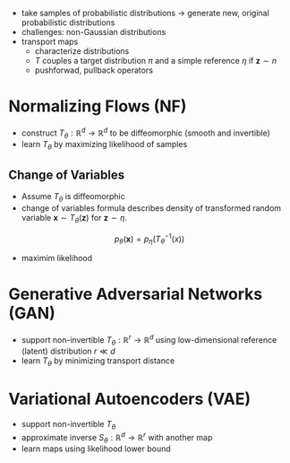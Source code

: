 - take samples of probabilistic distributions -> generate new, original probabilistic distributions
- challenges: non-Gaussian distributions
- transport maps
	- characterize distributions
	- $T$ couples a target distribution $\pi$ and a simple reference $\eta$ if $\mathbf{z} \sim n$ 
	- pushforwad, pullback operators

# Normalizing Flows (NF)

- construct $T_{\theta}: \mathbb{R}^{d} \to \mathbb{R}^{d}$ to be diffeomorphic (smooth and invertible)
- learn $T_{\theta}$ by maximizing likelihood of samples

## Change of Variables

- Assume $T_{\theta}$ is diffeomorphic
- change of variables formula describes density of transformed random variable $\mathbf{x} \sim T_{\theta}(\mathbf{z})$ for $\mathbf{z} \sim \eta$.

$$
p_{\theta}(\mathbf{x}) = p_{\eta}(T_{\theta}^{-1}(x))
$$

- maximim likelihood

# Generative Adversarial Networks (GAN)

- support non-invertible $T_{\theta}: \mathbb{R}^{r} \to \mathbb{R}^{d}$ using low-dimensional reference (latent) distribution $r\ll d$
- learn $T_{\theta}$ by minimizing transport distance

# Variational Autoencoders (VAE)

- support non-invertible $T_{\theta}$
- approximate inverse $S_{\theta}:\mathbb{R}^{d} \to \mathbb{R}^{r}$ with another map
- learn maps using likelihood lower bound

